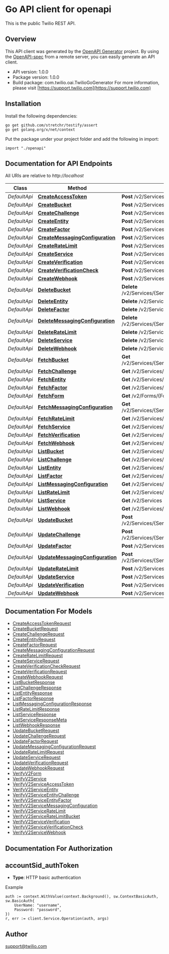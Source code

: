 # Go API client for openapi

This is the public Twilio REST API.

## Overview
This API client was generated by the [OpenAPI Generator](https://openapi-generator.tech) project.  By using the [OpenAPI-spec](https://www.openapis.org/) from a remote server, you can easily generate an API client.

- API version: 1.0.0
- Package version: 1.0.0
- Build package: com.twilio.oai.TwilioGoGenerator
For more information, please visit [https://support.twilio.com](https://support.twilio.com)

## Installation

Install the following dependencies:

```shell
go get github.com/stretchr/testify/assert
go get golang.org/x/net/context
```

Put the package under your project folder and add the following in import:

```golang
import "./openapi"
```

## Documentation for API Endpoints

All URIs are relative to *http://localhost*

Class | Method | HTTP request | Description
------------ | ------------- | ------------- | -------------
*DefaultApi* | [**CreateAccessToken**](docs/DefaultApi.md#createaccesstoken) | **Post** /v2/Services/{ServiceSid}/AccessTokens | 
*DefaultApi* | [**CreateBucket**](docs/DefaultApi.md#createbucket) | **Post** /v2/Services/{ServiceSid}/RateLimits/{RateLimitSid}/Buckets | 
*DefaultApi* | [**CreateChallenge**](docs/DefaultApi.md#createchallenge) | **Post** /v2/Services/{ServiceSid}/Entities/{Identity}/Challenges | 
*DefaultApi* | [**CreateEntity**](docs/DefaultApi.md#createentity) | **Post** /v2/Services/{ServiceSid}/Entities | 
*DefaultApi* | [**CreateFactor**](docs/DefaultApi.md#createfactor) | **Post** /v2/Services/{ServiceSid}/Entities/{Identity}/Factors | 
*DefaultApi* | [**CreateMessagingConfiguration**](docs/DefaultApi.md#createmessagingconfiguration) | **Post** /v2/Services/{ServiceSid}/MessagingConfigurations | 
*DefaultApi* | [**CreateRateLimit**](docs/DefaultApi.md#createratelimit) | **Post** /v2/Services/{ServiceSid}/RateLimits | 
*DefaultApi* | [**CreateService**](docs/DefaultApi.md#createservice) | **Post** /v2/Services | 
*DefaultApi* | [**CreateVerification**](docs/DefaultApi.md#createverification) | **Post** /v2/Services/{ServiceSid}/Verifications | 
*DefaultApi* | [**CreateVerificationCheck**](docs/DefaultApi.md#createverificationcheck) | **Post** /v2/Services/{ServiceSid}/VerificationCheck | 
*DefaultApi* | [**CreateWebhook**](docs/DefaultApi.md#createwebhook) | **Post** /v2/Services/{ServiceSid}/Webhooks | 
*DefaultApi* | [**DeleteBucket**](docs/DefaultApi.md#deletebucket) | **Delete** /v2/Services/{ServiceSid}/RateLimits/{RateLimitSid}/Buckets/{Sid} | 
*DefaultApi* | [**DeleteEntity**](docs/DefaultApi.md#deleteentity) | **Delete** /v2/Services/{ServiceSid}/Entities/{Identity} | 
*DefaultApi* | [**DeleteFactor**](docs/DefaultApi.md#deletefactor) | **Delete** /v2/Services/{ServiceSid}/Entities/{Identity}/Factors/{Sid} | 
*DefaultApi* | [**DeleteMessagingConfiguration**](docs/DefaultApi.md#deletemessagingconfiguration) | **Delete** /v2/Services/{ServiceSid}/MessagingConfigurations/{Country} | 
*DefaultApi* | [**DeleteRateLimit**](docs/DefaultApi.md#deleteratelimit) | **Delete** /v2/Services/{ServiceSid}/RateLimits/{Sid} | 
*DefaultApi* | [**DeleteService**](docs/DefaultApi.md#deleteservice) | **Delete** /v2/Services/{Sid} | 
*DefaultApi* | [**DeleteWebhook**](docs/DefaultApi.md#deletewebhook) | **Delete** /v2/Services/{ServiceSid}/Webhooks/{Sid} | 
*DefaultApi* | [**FetchBucket**](docs/DefaultApi.md#fetchbucket) | **Get** /v2/Services/{ServiceSid}/RateLimits/{RateLimitSid}/Buckets/{Sid} | 
*DefaultApi* | [**FetchChallenge**](docs/DefaultApi.md#fetchchallenge) | **Get** /v2/Services/{ServiceSid}/Entities/{Identity}/Challenges/{Sid} | 
*DefaultApi* | [**FetchEntity**](docs/DefaultApi.md#fetchentity) | **Get** /v2/Services/{ServiceSid}/Entities/{Identity} | 
*DefaultApi* | [**FetchFactor**](docs/DefaultApi.md#fetchfactor) | **Get** /v2/Services/{ServiceSid}/Entities/{Identity}/Factors/{Sid} | 
*DefaultApi* | [**FetchForm**](docs/DefaultApi.md#fetchform) | **Get** /v2/Forms/{FormType} | 
*DefaultApi* | [**FetchMessagingConfiguration**](docs/DefaultApi.md#fetchmessagingconfiguration) | **Get** /v2/Services/{ServiceSid}/MessagingConfigurations/{Country} | 
*DefaultApi* | [**FetchRateLimit**](docs/DefaultApi.md#fetchratelimit) | **Get** /v2/Services/{ServiceSid}/RateLimits/{Sid} | 
*DefaultApi* | [**FetchService**](docs/DefaultApi.md#fetchservice) | **Get** /v2/Services/{Sid} | 
*DefaultApi* | [**FetchVerification**](docs/DefaultApi.md#fetchverification) | **Get** /v2/Services/{ServiceSid}/Verifications/{Sid} | 
*DefaultApi* | [**FetchWebhook**](docs/DefaultApi.md#fetchwebhook) | **Get** /v2/Services/{ServiceSid}/Webhooks/{Sid} | 
*DefaultApi* | [**ListBucket**](docs/DefaultApi.md#listbucket) | **Get** /v2/Services/{ServiceSid}/RateLimits/{RateLimitSid}/Buckets | 
*DefaultApi* | [**ListChallenge**](docs/DefaultApi.md#listchallenge) | **Get** /v2/Services/{ServiceSid}/Entities/{Identity}/Challenges | 
*DefaultApi* | [**ListEntity**](docs/DefaultApi.md#listentity) | **Get** /v2/Services/{ServiceSid}/Entities | 
*DefaultApi* | [**ListFactor**](docs/DefaultApi.md#listfactor) | **Get** /v2/Services/{ServiceSid}/Entities/{Identity}/Factors | 
*DefaultApi* | [**ListMessagingConfiguration**](docs/DefaultApi.md#listmessagingconfiguration) | **Get** /v2/Services/{ServiceSid}/MessagingConfigurations | 
*DefaultApi* | [**ListRateLimit**](docs/DefaultApi.md#listratelimit) | **Get** /v2/Services/{ServiceSid}/RateLimits | 
*DefaultApi* | [**ListService**](docs/DefaultApi.md#listservice) | **Get** /v2/Services | 
*DefaultApi* | [**ListWebhook**](docs/DefaultApi.md#listwebhook) | **Get** /v2/Services/{ServiceSid}/Webhooks | 
*DefaultApi* | [**UpdateBucket**](docs/DefaultApi.md#updatebucket) | **Post** /v2/Services/{ServiceSid}/RateLimits/{RateLimitSid}/Buckets/{Sid} | 
*DefaultApi* | [**UpdateChallenge**](docs/DefaultApi.md#updatechallenge) | **Post** /v2/Services/{ServiceSid}/Entities/{Identity}/Challenges/{Sid} | 
*DefaultApi* | [**UpdateFactor**](docs/DefaultApi.md#updatefactor) | **Post** /v2/Services/{ServiceSid}/Entities/{Identity}/Factors/{Sid} | 
*DefaultApi* | [**UpdateMessagingConfiguration**](docs/DefaultApi.md#updatemessagingconfiguration) | **Post** /v2/Services/{ServiceSid}/MessagingConfigurations/{Country} | 
*DefaultApi* | [**UpdateRateLimit**](docs/DefaultApi.md#updateratelimit) | **Post** /v2/Services/{ServiceSid}/RateLimits/{Sid} | 
*DefaultApi* | [**UpdateService**](docs/DefaultApi.md#updateservice) | **Post** /v2/Services/{Sid} | 
*DefaultApi* | [**UpdateVerification**](docs/DefaultApi.md#updateverification) | **Post** /v2/Services/{ServiceSid}/Verifications/{Sid} | 
*DefaultApi* | [**UpdateWebhook**](docs/DefaultApi.md#updatewebhook) | **Post** /v2/Services/{ServiceSid}/Webhooks/{Sid} | 


## Documentation For Models

 - [CreateAccessTokenRequest](docs/CreateAccessTokenRequest.md)
 - [CreateBucketRequest](docs/CreateBucketRequest.md)
 - [CreateChallengeRequest](docs/CreateChallengeRequest.md)
 - [CreateEntityRequest](docs/CreateEntityRequest.md)
 - [CreateFactorRequest](docs/CreateFactorRequest.md)
 - [CreateMessagingConfigurationRequest](docs/CreateMessagingConfigurationRequest.md)
 - [CreateRateLimitRequest](docs/CreateRateLimitRequest.md)
 - [CreateServiceRequest](docs/CreateServiceRequest.md)
 - [CreateVerificationCheckRequest](docs/CreateVerificationCheckRequest.md)
 - [CreateVerificationRequest](docs/CreateVerificationRequest.md)
 - [CreateWebhookRequest](docs/CreateWebhookRequest.md)
 - [ListBucketResponse](docs/ListBucketResponse.md)
 - [ListChallengeResponse](docs/ListChallengeResponse.md)
 - [ListEntityResponse](docs/ListEntityResponse.md)
 - [ListFactorResponse](docs/ListFactorResponse.md)
 - [ListMessagingConfigurationResponse](docs/ListMessagingConfigurationResponse.md)
 - [ListRateLimitResponse](docs/ListRateLimitResponse.md)
 - [ListServiceResponse](docs/ListServiceResponse.md)
 - [ListServiceResponseMeta](docs/ListServiceResponseMeta.md)
 - [ListWebhookResponse](docs/ListWebhookResponse.md)
 - [UpdateBucketRequest](docs/UpdateBucketRequest.md)
 - [UpdateChallengeRequest](docs/UpdateChallengeRequest.md)
 - [UpdateFactorRequest](docs/UpdateFactorRequest.md)
 - [UpdateMessagingConfigurationRequest](docs/UpdateMessagingConfigurationRequest.md)
 - [UpdateRateLimitRequest](docs/UpdateRateLimitRequest.md)
 - [UpdateServiceRequest](docs/UpdateServiceRequest.md)
 - [UpdateVerificationRequest](docs/UpdateVerificationRequest.md)
 - [UpdateWebhookRequest](docs/UpdateWebhookRequest.md)
 - [VerifyV2Form](docs/VerifyV2Form.md)
 - [VerifyV2Service](docs/VerifyV2Service.md)
 - [VerifyV2ServiceAccessToken](docs/VerifyV2ServiceAccessToken.md)
 - [VerifyV2ServiceEntity](docs/VerifyV2ServiceEntity.md)
 - [VerifyV2ServiceEntityChallenge](docs/VerifyV2ServiceEntityChallenge.md)
 - [VerifyV2ServiceEntityFactor](docs/VerifyV2ServiceEntityFactor.md)
 - [VerifyV2ServiceMessagingConfiguration](docs/VerifyV2ServiceMessagingConfiguration.md)
 - [VerifyV2ServiceRateLimit](docs/VerifyV2ServiceRateLimit.md)
 - [VerifyV2ServiceRateLimitBucket](docs/VerifyV2ServiceRateLimitBucket.md)
 - [VerifyV2ServiceVerification](docs/VerifyV2ServiceVerification.md)
 - [VerifyV2ServiceVerificationCheck](docs/VerifyV2ServiceVerificationCheck.md)
 - [VerifyV2ServiceWebhook](docs/VerifyV2ServiceWebhook.md)


## Documentation For Authorization



## accountSid_authToken

- **Type**: HTTP basic authentication

Example

```golang
auth := context.WithValue(context.Background(), sw.ContextBasicAuth, sw.BasicAuth{
    UserName: "username",
    Password: "password",
})
r, err := client.Service.Operation(auth, args)
```


## Author

support@twilio.com

